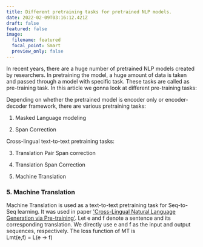 ```yaml
---
title: Different pretraining tasks for pretrained NLP models.
date: 2022-02-09T03:16:12.421Z
draft: false
featured: false
image:
  filename: featured
  focal_point: Smart
  preview_only: false
---
```

In recent years, there are a huge number of pretrained NLP models created by researchers. In pretraining the model, a huge amount of data is taken and passed through a model with specific task. These tasks are called as pre-training task. In this article we gonna look at different pre-training tasks:

Depending on whether the pretrained model is encoder only or encoder-decoder framework, there are various pretraining tasks:

1. Masked Language modeling

2. Span Correction

Cross-lingual text-to-text pretraining tasks:

3. Translation Pair Span correction

4. Translation Span Correction

5. Machine Translation





### 5. Machine Translation

Machine Translation is used as a text-to-text pretraining task for Seq-to-Seq learning. It was used in paper ['Cross-Lingual Natural Language Generation via Pre-training'](https://arxiv.org/abs/1909.10481).  Let e and f denote a sentence and its corresponding translation. We directly use e and f as the input and output sequences, respectively. The loss function of MT is    
Lmt(e,f) = L(e -> f)




